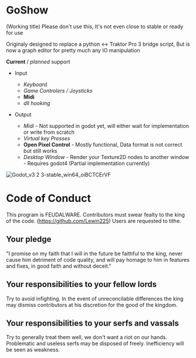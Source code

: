 # GoShow
(Working title)
Please don't use this, It's not even close to stable or ready for use

Originaly designed to replace a python <-> Traktor Pro 3 bridge script, But is now a graph editor for pretty much any IO manipulation

**Current** / *planned* support

* Input
	* *Keyboard*
	* *Game Controlers / Joysticks*
	* **Midi**
	* *dll hooking*

* Output
	* *Midi* - Not supported in godot yet, will either wait for implementation or write from scratch
	* *Virtual key Presses*
	* **Open Pixel Control** - Mostly functional, Data format is not correct but still works
	* *Desktop Window* - Render your Texture2D nodes to another window - Requires godot4 (Partial implementation currently)
	

![Godot_v3 2 3-stable_win64_oiBCTCErVF](https://user-images.githubusercontent.com/13208949/138689351-095004bc-5d06-4cd2-9070-1b98a7c65e8c.png)


# Code of Conduct

This program is FEUDALWARE.
Contributors must swear fealty to the king of the code. (https://github.com/Lewin225)
Users are requested to tithe.

## Your pledge

"I promise on my faith that I will in the future be faithful to the king, never
cause him detriment of code quality, and will pay homage to him in features and
fixes, in good faith and without deceit."

## Your responsibilities to your fellow lords

Try to avoid infighting. In the event of unreconcilable differences the king
may dismiss contributors at his discretion for the good of the kingdom.

## Your responsibilities to your serfs and vassals

Try to generally treat them well, we don't want a riot on our hands.
Problematic and useless serfs may be disposed of freely.
Inefficiency will be seen as weakness.
